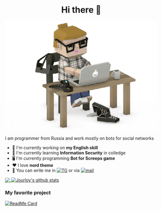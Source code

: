 <h1 align="center"> Hi there 👋<br/> </h1> 
<p align="center"> <img src="https://github.com/Jourloy/Jourloy/blob/main/iam.gif" alt="codergif" /> </p>
I am programmer from Russia and work mostly on bots for social networks

- 🦾 I'm currently working on **my English skill**
- 📖 I'm currently learning **Information Security** in colledge
- 🖥 I'm currently programming **Bot for Screeps game**
- ❤️ I love **nord theme**
- 📧 You can write me in [![TG](https://img.shields.io/badge/Telegram-%40jourloy-blue?style=flat&logo=telegram)](github.com/Jourloy) or via [![mail](https://img.shields.io/badge/Mail-jourloy%40icloud.com-blue?style=flat&logo=icloud)](github.com/Jourloy)
<a href="https://github.com/jourloy">
  <img align="center" src="https://github-readme-stats.vercel.app/api/top-langs/?username=jourloy&theme=nord" />
</a>
<a href="https://github.com/jourloy">
 <img align="center" src="https://github-readme-stats.vercel.app/api?username=jourloy&show_icons=true&count_private=true&theme=nord&line_height=35" alt="Jourloy's github stats"/>
</a>

### My favorite project
[![ReadMe Card](https://github-readme-stats.vercel.app/api/pin/?username=jourloy&repo=viking&theme=nord)](https://github.com/jourloy/viking)

